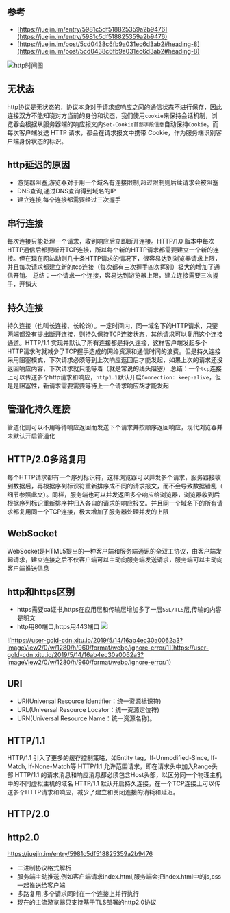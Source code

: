 ## 参考
- [https://juejin.im/entry/5981c5df518825359a2b9476](https://juejin.im/entry/5981c5df518825359a2b9476)
- [https://juejin.im/post/5cd0438c6fb9a031ec6d3ab2#heading-8](https://juejin.im/post/5cd0438c6fb9a031ec6d3ab2#heading-8)

![http时间图](https://user-gold-cdn.xitu.io/2017/8/3/016c54576b5ac1238fe4df64259e6cb4?imageView2/0/w/1280/h/960/format/webp/ignore-error/1)  

## 无状态
http协议是无状态的，协议本身对于请求或响应之间的通信状态不进行保存，因此连接双方不能知晓对方当前的身份和状态，我们使用`cookie`来保持会话机制，浏览器会根据从服务器端的响应报文内`Set-Cookie首部字段信息`自动保持`Cookie`。而每次客户端发送 HTTP 请求，都会在请求报文中携带 Cookie，作为服务端识别客户端身份状态的标识。

## http延迟的原因
- 游览器阻塞,游览器对于用一个域名有连接限制,超过限制则后续请求会被阻塞
- DNS查询,通过DNS查询得到域名的IP
- 建立连接,每个连接都需要经过三次握手


## 串行连接
每次连接只能处理一个请求，收到响应后立即断开连接。HTTP/1.0 版本中每次HTTP通信后都要断开TCP连接，所以每个新的HTTP请求都需要建立一个新的连接。但在现在网站动则几十条HTTP请求的情况下，很容易达到浏览器请求上限，并且每次请求都建立新的tcp连接（每次都有三次握手四次挥别）极大的增加了通信开销。
总结：一个请求一个连接，容易达到游览器上限，建立连接需要三次握手，开销大

## 持久连接
持久连接（也叫长连接、长轮询）。一定时间内，同一域名下的HTTP请求，只要两端都没有提出断开连接，则持久保持TCP连接状态，其他请求可以复用这个连接通道。HTTP/1.1 实现并默认了所有连接都是持久连接，这样客户端发起多个HTTP请求时就减少了TCP握手造成的网络资源和通信时间的浪费。但是持久连接采用阻塞模式，下次请求必须等到上次响应返回后才能发起，如果上次的请求还没返回响应内容，下次请求就只能等着（就是常说的线头阻塞）
总结：一个`tcp`连接上可以传送多个http请求和响应，`http1.1`默认开启`Connection: keep-alive`，但是是阻塞性，新请求需要需要等待上一个请求响应胡才能发起

## 管道化持久连接
管道化则可以不用等待响应返回而发送下个请求并按顺序返回响应，现代浏览器并未默认开启管道化

## HTTP/2.0多路复用
 每个HTTP请求都有一个序列标识符，这样浏览器可以并发多个请求，服务器接收到数据后，再根据序列标识符重新排序成不同的请求报文，而不会导致数据错乱（ 细节参照此文）。同样，服务端也可以并发返回多个响应给浏览器，浏览器收到后根据序列标识重新排序并归入各自的请求的响应报文。并且同一个域名下的所有请求都复用同一个TCP连接，极大增加了服务器处理并发的上限

## WebSocket
WebSocket是HTML5提出的一种客户端和服务端通讯的全双工协议，由客户端发起请求，建立连接之后不仅客户端可以主动向服务端发送请求，服务端可以主动向客户端推送信息

## http和https区别
- https需要ca证书,https在应用层和传输层增加多了一层`SSL/TLS`层,传输的内容是明文
- http用80端口,https用443端口
![](https://user-gold-cdn.xitu.io/2017/8/3/b6daabee3a064fdc750cf0ff41c69871?imageView2/0/w/1280/h/960/format/webp/ignore-error/1)

![https://user-gold-cdn.xitu.io/2019/5/14/16ab4ec30a0062a3?imageView2/0/w/1280/h/960/format/webp/ignore-error/1](https://user-gold-cdn.xitu.io/2019/5/14/16ab4ec30a0062a3?imageView2/0/w/1280/h/960/format/webp/ignore-error/1)

## URI
- URI(Universal Resource Identifier：统一资源标识符)
- URL(Universal Resource Locator：统一资源定位符)
- URN(Universal Resource Name：统一资源名称)。

## HTTP/1.1
HTTP/1.1 引入了更多的缓存控制策略，如Entity tag，If-Unmodified-Since, If-Match, If-None-Match等
HTTP/1.1 允许范围请求，即在请求头中加入Range头部
HTTP/1.1 的请求消息和响应消息都必须包含Host头部，以区分同一个物理主机中的不同虚拟主机的域名
HTTP/1.1 默认开启持久连接，在一个TCP连接上可以传送多个HTTP请求和响应，减少了建立和关闭连接的消耗和延迟。

## HTTP/2.0


## http2.0
https://juejin.im/entry/5981c5df518825359a2b9476
- 二进制协议格式解析
- 服务端主动推送,例如客户端请求index.html,服务端会把index.html中的js,css一起推送给客户端
- 多路复用,多个请求同时在一个连接上并行执行
- 现在的主流游览器只支持基于TLS部署的http2.0协议

